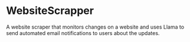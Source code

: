# WebsiteScrapper
A website scraper that monitors changes on a website and uses Llama to send automated email notifications to users about the updates.
